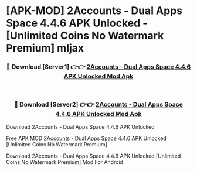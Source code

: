 # [APK-MOD] 2Accounts - Dual Apps Space 4.4.6 APK Unlocked - [Unlimited Coins No Watermark Premium] mljax



<div align="center">
<h3>🔴 Download [Server1] 👉👉 <a href="https://momento.my/?title=2Accounts_-_Dual_Apps_Space_4.4.6_APK_Unlocked">2Accounts - Dual Apps Space 4.4.6 APK Unlocked Mod Apk</a></h3><br>

<h3>🔴 Download [Server2] 👉👉 <a href="https://momento.my/?title=2Accounts_-_Dual_Apps_Space_4.4.6_APK_Unlocked">2Accounts - Dual Apps Space 4.4.6 APK Unlocked Mod Apk</a></h3>
</div>



Download 2Accounts - Dual Apps Space 4.4.6 APK Unlocked 

Free APK MOD 2Accounts - Dual Apps Space 4.4.6 APK Unlocked [Unlimited Coins No Watermark Premium]

Download 2Accounts - Dual Apps Space 4.4.6 APK Unlocked [Unlimited Coins No Watermark Premium] Mod For Android

